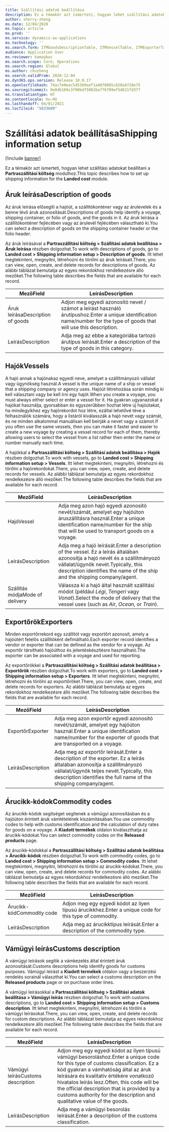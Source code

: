 ```yaml
---
title: Szállítási adatok beállítása
description: Ez a témakör azt ismerteti, hogyan lehet szállítási adatokat beállítani a Partraszállítási költség modulhoz.
author: sherry-zheng
ms.date: 12/04/2020
ms.topic: article
ms.prod: ''
ms.service: dynamics-ax-applications
ms.technology: ''
ms.search.form: ITMGoodsDescriptionTable, ITMVesselTable, ITMExporterTable, ITMCommodityCodeTable, ITMCustomsDescription
audience: Application User
ms.reviewer: kamaybac
ms.search.scope: Core, Operations
ms.search.region: Global
ms.author: chuzheng
ms.search.validFrom: 2020-12-04
ms.dyn365.ops.version: Release 10.0.17
ms.openlocfilehash: 74ac7e0eac545369eef1a48f0085c820a4728e75
ms.sourcegitcommit: 0e8db169c3f90bd750826af76709ef5d621fd377
ms.translationtype: HT
ms.contentlocale: hu-HU
ms.lasthandoff: 04/01/2021
ms.locfileid: "5833689"
---
```

# <a name="shipping-information-setup"></a><span data-ttu-id="a7099-103">Szállítási adatok beállítása</span><span class="sxs-lookup"><span data-stu-id="a7099-103">Shipping information setup</span></span>

[!include [banner](../../includes/banner.md)]

<span data-ttu-id="a7099-104">Ez a témakör azt ismerteti, hogyan lehet szállítási adatokat beállítani a **Partraszállítási költség** modulhoz.</span><span class="sxs-lookup"><span data-stu-id="a7099-104">This topic describes how to set up shipping information for the **Landed cost** module.</span></span>

## <a name="description-of-goods"></a><a name="description-of-goods"></a><span data-ttu-id="a7099-105">Áruk leírása</span><span class="sxs-lookup"><span data-stu-id="a7099-105">Description of goods</span></span>

<span data-ttu-id="a7099-106">Az áruk leírása elősegíti a hajóút, a szállítókonténer vagy az árulevelek és a benne lévő áruk azonosítását.</span><span class="sxs-lookup"><span data-stu-id="a7099-106">Descriptions of goods help identify a voyage, shipping container, or folio of goods, and the goods in it.</span></span> <span data-ttu-id="a7099-107">Az áruk leírása a szállítókonténer fejlécében vagy az árulevél fejlécében választható ki.</span><span class="sxs-lookup"><span data-stu-id="a7099-107">You can select a description of goods on the shipping container header or the folio header.</span></span>

<span data-ttu-id="a7099-108">Az áruk leírásával a **Partraszállítási költség \> Szállítási adatok beállítása \> Áruk leírása** részben dolgozhat.</span><span class="sxs-lookup"><span data-stu-id="a7099-108">To work with descriptions of goods, go to **Landed cost \> Shipping information setup \> Description of goods**.</span></span> <span data-ttu-id="a7099-109">Itt lehet megtekinteni, megnyitni, létrehozni és törölni az áruk leírásait.</span><span class="sxs-lookup"><span data-stu-id="a7099-109">There, you can view, open, create, and delete records for descriptions of goods.</span></span> <span data-ttu-id="a7099-110">Az alábbi táblázat bemutatja az egyes rekordokhoz rendelkezésre álló mezőket.</span><span class="sxs-lookup"><span data-stu-id="a7099-110">The following table describes the fields that are available for each record.</span></span>

| <span data-ttu-id="a7099-111">Mező</span><span class="sxs-lookup"><span data-stu-id="a7099-111">Field</span></span> | <span data-ttu-id="a7099-112">Leírás</span><span class="sxs-lookup"><span data-stu-id="a7099-112">Description</span></span> |
|---|---|
| <span data-ttu-id="a7099-113">Áruk leírása</span><span class="sxs-lookup"><span data-stu-id="a7099-113">Description of goods</span></span> | <span data-ttu-id="a7099-114">Adjon meg egyedi azonosító nevet / számot a leírást használó árutípushoz.</span><span class="sxs-lookup"><span data-stu-id="a7099-114">Enter a unique identification name/number for the type of goods that will use this description.</span></span> |
| <span data-ttu-id="a7099-115">Leírás</span><span class="sxs-lookup"><span data-stu-id="a7099-115">Description</span></span> | <span data-ttu-id="a7099-116">Adja meg az ebbe a kategóriába tartozó árutípus leírását.</span><span class="sxs-lookup"><span data-stu-id="a7099-116">Enter a description of the type of goods in this category.</span></span> |

## <a name="vessels"></a><a name="vessels"></a><span data-ttu-id="a7099-117">Hajók</span><span class="sxs-lookup"><span data-stu-id="a7099-117">Vessels</span></span>

<span data-ttu-id="a7099-118">A hajó annak a hajónakaz egyedi neve, amelyet a szállítmányozó vállalat vagy ügynökség használ.</span><span class="sxs-lookup"><span data-stu-id="a7099-118">A vessel is the unique name of a ship or vessel that a shipping company or agency uses.</span></span> <span data-ttu-id="a7099-119">Hajóút létrehozása során mindig ki kell választani vagy be kell írni egy hajót.</span><span class="sxs-lookup"><span data-stu-id="a7099-119">When you create a voyage, you must always either select or enter a vessel for it.</span></span> <span data-ttu-id="a7099-120">Ha gyakran ugyanazokat a hajókat használja, gyorsabban és egyszerűbben hozhat létre új hajóútakat, ha mindegyikhez egy hajórekordot hoz létre, ezáltal lehetővé téve a felhasználók számára, hogy a listáról kiválasszák a hajó nevét vagy számát, és ne minden alkalommal manuálisan kell beírják a nevet vagy a számot.</span><span class="sxs-lookup"><span data-stu-id="a7099-120">If you often use the same vessels, then you can make it faster and easier to create a new voyage by creating a vessel record for each of them, thereby allowing users to select the vessel from a list rather then enter the name or number manually each time.</span></span>

<span data-ttu-id="a7099-121">A hajókkal a **Partraszállítási költség \> Szállítási adatok beállítása \> Hajók** részben dolgozhat.</span><span class="sxs-lookup"><span data-stu-id="a7099-121">To work with vessels, go to **Landed cost \> Shipping information setup \> Vessels**.</span></span> <span data-ttu-id="a7099-122">Itt lehet megtekinteni, megnyitni, létrehozni és törölni a hajórekordokat.</span><span class="sxs-lookup"><span data-stu-id="a7099-122">There, you can view, open, create, and delete records for vessels.</span></span> <span data-ttu-id="a7099-123">Az alábbi táblázat bemutatja az egyes rekordokhoz rendelkezésre álló mezőket.</span><span class="sxs-lookup"><span data-stu-id="a7099-123">The following table describes the fields that are available for each record.</span></span>

| <span data-ttu-id="a7099-124">Mező</span><span class="sxs-lookup"><span data-stu-id="a7099-124">Field</span></span> | <span data-ttu-id="a7099-125">Leírás</span><span class="sxs-lookup"><span data-stu-id="a7099-125">Description</span></span> |
|---|---|
| <span data-ttu-id="a7099-126">Hajó</span><span class="sxs-lookup"><span data-stu-id="a7099-126">Vessel</span></span> | <span data-ttu-id="a7099-127">Adja meg azon hajó egyedi azonosító nevét/számát, amelyet egy hajóúton áruszállításra használ.</span><span class="sxs-lookup"><span data-stu-id="a7099-127">Enter a unique identification name/number for the ship that will be used to transport goods on a voyage.</span></span> |
| <span data-ttu-id="a7099-128">Leírás</span><span class="sxs-lookup"><span data-stu-id="a7099-128">Description</span></span> | <span data-ttu-id="a7099-129">Adja meg a hajó leírását.</span><span class="sxs-lookup"><span data-stu-id="a7099-129">Enter a description of the vessel.</span></span> <span data-ttu-id="a7099-130">Ez a leírás általában azonosítja a hajó nevét és a szállítmányozó vállalat/ügynök nevét.</span><span class="sxs-lookup"><span data-stu-id="a7099-130">Typically, this description identifies the name of the ship and the shipping company/agent.</span></span> |
| <span data-ttu-id="a7099-131">Szállítás módja</span><span class="sxs-lookup"><span data-stu-id="a7099-131">Mode of delivery</span></span> | <span data-ttu-id="a7099-132">Válassza ki a hajó által használt szállítási módot (például _Légi_, _Tengeri_ vagy _Vonat_).</span><span class="sxs-lookup"><span data-stu-id="a7099-132">Select the mode of delivery that the vessel uses (such as _Air_, _Ocean_, or _Train_).</span></span> |

## <a name="exporters"></a><span data-ttu-id="a7099-133">Exportőrök</span><span class="sxs-lookup"><span data-stu-id="a7099-133">Exporters</span></span>

<span data-ttu-id="a7099-134">Minden exportőrrekord egy szállítót vagy exportőrt azonosít, amely a hajóútért felelős szállítóként definiálható.</span><span class="sxs-lookup"><span data-stu-id="a7099-134">Each exporter record identifies a vendor or exporter that can be defined as the vendor for a voyage.</span></span> <span data-ttu-id="a7099-135">Az exportőr társítható hajóúthoz és jelentéskészítésre használható.</span><span class="sxs-lookup"><span data-stu-id="a7099-135">The exporter can be associated with a voyage and used for reporting.</span></span>

<span data-ttu-id="a7099-136">Az exportőrökkel a **Partraszállítási költség \> Szállítási adatok beállítása \> Exportőrök** részben dolgozhat.</span><span class="sxs-lookup"><span data-stu-id="a7099-136">To work with exporters, go to **Landed cost \> Shipping information setup \> Exporters**.</span></span> <span data-ttu-id="a7099-137">Itt lehet megtekinteni, megnyitni, létrehozni és törölni az exportőröket.</span><span class="sxs-lookup"><span data-stu-id="a7099-137">There, you can view, open, create, and delete records for exporters.</span></span> <span data-ttu-id="a7099-138">Az alábbi táblázat bemutatja az egyes rekordokhoz rendelkezésre álló mezőket.</span><span class="sxs-lookup"><span data-stu-id="a7099-138">The following table describes the fields that are available for each record.</span></span>

| <span data-ttu-id="a7099-139">Mező</span><span class="sxs-lookup"><span data-stu-id="a7099-139">Field</span></span> | <span data-ttu-id="a7099-140">Leírás</span><span class="sxs-lookup"><span data-stu-id="a7099-140">Description</span></span> |
|---|---|
| <span data-ttu-id="a7099-141">Exportőr</span><span class="sxs-lookup"><span data-stu-id="a7099-141">Exporter</span></span> | <span data-ttu-id="a7099-142">Adja meg azon exportőr egyedi azonosító nevét/számát, amelyet egy hajóúton használ.</span><span class="sxs-lookup"><span data-stu-id="a7099-142">Enter a unique identification name/number for the exporter of goods that are transported on a voyage.</span></span> |
| <span data-ttu-id="a7099-143">Leírás</span><span class="sxs-lookup"><span data-stu-id="a7099-143">Description</span></span> | <span data-ttu-id="a7099-144">Adja meg az exportőr leírását.</span><span class="sxs-lookup"><span data-stu-id="a7099-144">Enter a description of the exporter.</span></span> <span data-ttu-id="a7099-145">Ez a leírás általában azonosítja a szállítmányozó vállalat/ügynök teljes nevét.</span><span class="sxs-lookup"><span data-stu-id="a7099-145">Typically, this description identifies the full name of the shipping company/agent.</span></span> |

## <a name="commodity-codes"></a><span data-ttu-id="a7099-146">Árucikk-kódok</span><span class="sxs-lookup"><span data-stu-id="a7099-146">Commodity codes</span></span>

<span data-ttu-id="a7099-147">Az árucikk-kódok segítséget segítenek a vámügyi azonosításban és a hajóúton érintett áruk vámtételének kiszámításában.</span><span class="sxs-lookup"><span data-stu-id="a7099-147">You use commodity codes to help with customs identification and the calculation of duty rates for goods on a voyage.</span></span> <span data-ttu-id="a7099-148">A **Kiadott termékek** oldalon kiválaszthatja az árucikk-kódokat.</span><span class="sxs-lookup"><span data-stu-id="a7099-148">You can select commodity codes on the **Released products** page.</span></span>

<span data-ttu-id="a7099-149">Az árucikk-kódokkal a **Partraszállítási költség \> Szállítási adatok beállítása \> Árucikk-kódok** részben dolgozhat.</span><span class="sxs-lookup"><span data-stu-id="a7099-149">To work with commodity codes, go to **Landed cost \> Shipping information setup \> Commodity codes**.</span></span> <span data-ttu-id="a7099-150">Itt lehet megtekinteni, megnyitni, létrehozni és törölni az árucikk-kódokat.</span><span class="sxs-lookup"><span data-stu-id="a7099-150">There, you can view, open, create, and delete records for commodity codes.</span></span> <span data-ttu-id="a7099-151">Az alábbi táblázat bemutatja az egyes rekordokhoz rendelkezésre álló mezőket.</span><span class="sxs-lookup"><span data-stu-id="a7099-151">The following table describes the fields that are available for each record.</span></span>

| <span data-ttu-id="a7099-152">Mező</span><span class="sxs-lookup"><span data-stu-id="a7099-152">Field</span></span> | <span data-ttu-id="a7099-153">Leírás</span><span class="sxs-lookup"><span data-stu-id="a7099-153">Description</span></span> |
|---|---|
| <span data-ttu-id="a7099-154">Árucikk-kód</span><span class="sxs-lookup"><span data-stu-id="a7099-154">Commodity code</span></span> | <span data-ttu-id="a7099-155">Adjon meg egy egyedi kódot az ilyen típusú árucikkhez.</span><span class="sxs-lookup"><span data-stu-id="a7099-155">Enter a unique code for this type of commodity.</span></span> |
| <span data-ttu-id="a7099-156">Leírás</span><span class="sxs-lookup"><span data-stu-id="a7099-156">Description</span></span> | <span data-ttu-id="a7099-157">Adja meg az árucikktípus leírását.</span><span class="sxs-lookup"><span data-stu-id="a7099-157">Enter a description of the commodity type.</span></span> |

## <a name="customs-description"></a><span data-ttu-id="a7099-158">Vámügyi leírás</span><span class="sxs-lookup"><span data-stu-id="a7099-158">Customs description</span></span>

<span data-ttu-id="a7099-159">A vámügyi leírások segítik a vámkezelés által érintett áruk azonosítását.</span><span class="sxs-lookup"><span data-stu-id="a7099-159">Customs descriptions help identify goods for customs purposes.</span></span> <span data-ttu-id="a7099-160">Vámügyi leírást a **Kiadott termékek** oldalon vagy a beszerzési rendelés sorainál választhat ki.</span><span class="sxs-lookup"><span data-stu-id="a7099-160">You can select a customs description on the **Released products** page or on purchase order lines.</span></span>

<span data-ttu-id="a7099-161">A vámügyi leírásokkal a **Partraszállítási költség \> Szállítási adatok beállítása \> Vámügyi leírás** részben dolgozhat.</span><span class="sxs-lookup"><span data-stu-id="a7099-161">To work with customs descriptions, go to **Landed cost \> Shipping information setup \> Customs description**.</span></span> <span data-ttu-id="a7099-162">Itt lehet megtekinteni, megnyitni, létrehozni és törölni a vámügyi leírásokat.</span><span class="sxs-lookup"><span data-stu-id="a7099-162">There, you can view, open, create, and delete records for custom descriptions.</span></span> <span data-ttu-id="a7099-163">Az alábbi táblázat bemutatja az egyes rekordokhoz rendelkezésre álló mezőket.</span><span class="sxs-lookup"><span data-stu-id="a7099-163">The following table describes the fields that are available for each record.</span></span>

| <span data-ttu-id="a7099-164">Mező</span><span class="sxs-lookup"><span data-stu-id="a7099-164">Field</span></span> | <span data-ttu-id="a7099-165">Leírás</span><span class="sxs-lookup"><span data-stu-id="a7099-165">Description</span></span> |
|---|---|
| <span data-ttu-id="a7099-166">Vámügyi leírás</span><span class="sxs-lookup"><span data-stu-id="a7099-166">Customs description</span></span> | <span data-ttu-id="a7099-167">Adjon meg egy egyedi kódot az ilyen típusú vámügyi besoroláshoz.</span><span class="sxs-lookup"><span data-stu-id="a7099-167">Enter a unique code for this type of customs classification.</span></span> <span data-ttu-id="a7099-168">Ez a kód gyakran a vámhatóság által az áruk leírására és kvalitatív értékére vonatkozó hivatalos leírás lesz.</span><span class="sxs-lookup"><span data-stu-id="a7099-168">Often, this code will be the official description that is provided by a customs authority for the description and qualitative value of the goods.</span></span> |
| <span data-ttu-id="a7099-169">Leírás</span><span class="sxs-lookup"><span data-stu-id="a7099-169">Description</span></span> | <span data-ttu-id="a7099-170">Adja meg a vámügyi besorolás leírását.</span><span class="sxs-lookup"><span data-stu-id="a7099-170">Enter a description of the customs classification.</span></span> |
